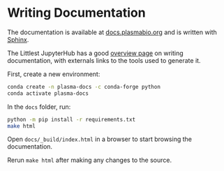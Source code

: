 # Writing Documentation

The documentation is available at [docs.plasmabio.org](https://docs.plasmabio.org) and is written
with [Sphinx](https://sphinx-doc.org/).

The Littlest JupyterHub has a good [overview page](https://the-littlest-jupyterhub.readthedocs.io/en/latest/contributing/docs.html)
on writing documentation, with externals links to the tools used to generate it.

First, create a new environment:

```bash
conda create -n plasma-docs -c conda-forge python
conda activate plasma-docs
```

In the `docs` folder, run:

```bash
python -m pip install -r requirements.txt
make html
```

Open `docs/_build/index.html` in a browser to start browsing the documentation.

Rerun `make html` after making any changes to the source.

